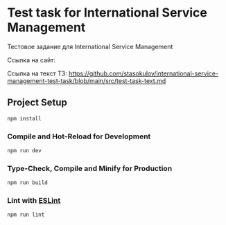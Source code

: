 # Test task for International Service Management

Тестовое задание для International Service Management

Ссылка на сайт:

Ссылка на текст ТЗ: https://github.com/stasokulov/international-service-management-test-task/blob/main/src/test-task-text.md

## Project Setup

```sh
npm install
```

### Compile and Hot-Reload for Development

```sh
npm run dev
```

### Type-Check, Compile and Minify for Production

```sh
npm run build
```

### Lint with [ESLint](https://eslint.org/)

```sh
npm run lint
```
